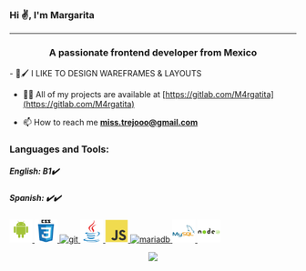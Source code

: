 ### Hi ✌️, I'm Margarita
__________________________________________________________________________________________
<h3 align="center">A passionate <b>frontend</b> developer from Mexico</h3>
<p align="left" height="200px" display= "flex">
- 🎨🖌 I LIKE TO DESIGN WAREFRAMES & LAYOUTS

- 👨‍💻 All of my projects are available at [https://gitlab.com/M4rgatita](https://gitlab.com/M4rgatita)

- 📫 How to reach me **miss.trejooo@gmail.com**

<h3 align="left">Languages and Tools:</h3>
<h5 align="left"> English: B1✔️</h5> 
<h5 align="left"> Spanish: ✔️✔️</h5>
<p align="left"> <a href="https://developer.android.com" target="_blank" rel="noreferrer"> <img src="https://raw.githubusercontent.com/devicons/devicon/master/icons/android/android-original-wordmark.svg" alt="android" width="40" height="40"/> </a> <a href="https://www.w3schools.com/css/" target="_blank" rel="noreferrer"> <img src="https://raw.githubusercontent.com/devicons/devicon/master/icons/css3/css3-original-wordmark.svg" alt="css3" width="40" height="40"/> </a> <a href="https://git-scm.com/" target="_blank" rel="noreferrer"> <img src="https://www.vectorlogo.zone/logos/git-scm/git-scm-icon.svg" alt="git" width="40" height="40"/> </a> <a href="https://www.java.com" target="_blank" rel="noreferrer"> <img src="https://raw.githubusercontent.com/devicons/devicon/master/icons/java/java-original.svg" alt="java" width="40" height="40"/> </a> <a href="https://developer.mozilla.org/en-US/docs/Web/JavaScript" target="_blank" rel="noreferrer"> <img src="https://raw.githubusercontent.com/devicons/devicon/master/icons/javascript/javascript-original.svg" alt="javascript" width="40" height="40"/> </a> <a href="https://mariadb.org/" target="_blank" rel="noreferrer"> <img src="https://www.vectorlogo.zone/logos/mariadb/mariadb-icon.svg" alt="mariadb" width="40" height="40"/> </a> <a href="https://www.mysql.com/" target="_blank" rel="noreferrer"> <img src="https://raw.githubusercontent.com/devicons/devicon/master/icons/mysql/mysql-original-wordmark.svg" alt="mysql" width="40" height="40"/> </a> <a href="https://nodejs.org" target="_blank" rel="noreferrer"> <img src="https://raw.githubusercontent.com/devicons/devicon/master/icons/nodejs/nodejs-original-wordmark.svg" alt="nodejs" width="40" height="40"/> </a> </p>

 <p align="center" justify-content= flex-end;>
<img  src="https://github.com/miaugarita/MIAUGARITA/assets/134168921/e8228c77-d761-4e85-8910-1df53c1cebcd" height="300px" >
</p>
</p>

 


